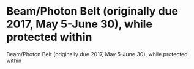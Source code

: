 # Beam/Photon Belt (originally due 2017, May 5-June 30), while protected within

Beam/Photon Belt (originally due 2017, May 5-June 30), while protected within